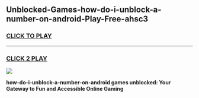 
## Unblocked-Games-how-do-i-unblock-a-number-on-android-Play-Free-ahsc3
<h3>
<a href="https://premium76.site?title=how-do-i-unblock-a-number-on-android&ref=21A">CLICK TO PLAY</a></h3>
<hr>

<h3>
<a href="https://premium76.site?title=how-do-i-unblock-a-number-on-android&ref=21A">CLICK 2 PLAY</a>
  
</h3>

<a href="https://premium76.site?title=how-do-i-unblock-a-number-on-android&ref=21A"><img src="https://clearcache.store/games.png"></a>


**how-do-i-unblock-a-number-on-android games unblocked: Your Gateway to Fun and Accessible Online Gaming**
